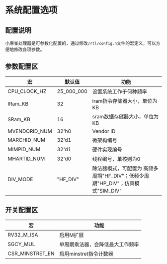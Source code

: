 # 系统配置选项 

## 配置说明
小麻雀处理器是可参数化配置的，通过修改`/rtl/config.h`文件的宏定义，可以方便地修改各项参数。  

## 参数配置区
|宏|默认值|功能|
|-|-|-|
|CPU_CLOCK_HZ|25_000_000|设置系统工作于何种频率|
|IRam_KB|32|iram指令存储器大小，单位为KB|
|SRam_KB|16|sram数据存储器大小，单位为KB|
|MVENDORID_NUM|32'h0|Vendor ID|
|MARCHID_NUM|32'd1|微架构编号|
|MIMPID_NUM |32'd1|硬件实现编号|
|MHARTID_NUM |32'd0|线程编号，单核则为0|
|DIV_MODE|"HF_DIV"|除法器模式，可配置为 高频多周期"HF_DIV"；低频少周期"HP_DIV"；仿真模式"SIM_DIV"|

## 开关配置区
|宏|功能|
|-|-|
|RV32_M_ISA|启用M扩展|
|SGCY_MUL|单周期乘法器，会降低最大工作频率|
|CSR_MINSTRET_EN|启用minstret指令计数器|


